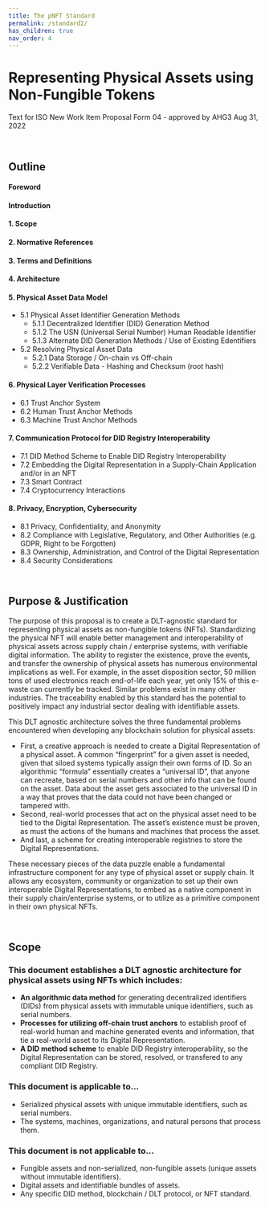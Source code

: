 ```yaml
---
title: The pNFT Standard
permalink: /standard2/
has_children: true 
nav_order: 4
---
```



# Representing Physical Assets using Non-Fungible Tokens
Text for ISO New Work Item Proposal Form 04 - approved by AHG3 Aug 31, 2022
 
<br>

## Outline

#### Foreword

#### Introduction

#### 1. Scope

#### 2. Normative References

#### 3. Terms and Definitions

#### 4. Architecture

#### 5. Physical Asset Data Model
* 5.1	Physical Asset Identifier Generation Methods 
     * 5.1.1 	Decentralized Identifier (DID) Generation Method
     * 5.1.2    The USN (Universal Serial Number) Human Readable Identifier
     * 5.1.3 	Alternate DID Generation Methods / Use of Existing Edentifiers
* 5.2  Resolving Physical Asset Data 
     * 5.2.1 	Data Storage / On-chain vs Off-chain
     * 5.2.2 	Verifiable Data - Hashing and Checksum (root hash)

#### 6. Physical Layer Verification Processes
* 6.1 Trust Anchor System 
* 6.2 Human Trust Anchor Methods
* 6.3 Machine Trust Anchor Methods

#### 7. Communication Protocol for DID Registry Interoperability
* 7.1 DID Method Scheme to Enable DID Registry Interoperability
* 7.2 Embedding the Digital Representation in a Supply-Chain Application and/or in an NFT 
* 7.3 Smart Contract
* 7.4 Cryptocurrency Interactions

#### 8.  Privacy, Encryption, Cybersecurity
* 8.1 Privacy, Confidentiality, and Anonymity
* 8.2 Compliance with Legislative, Regulatory, and Other Authorities (e.g. GDPR, Right to be Forgotten)
* 8.3 Ownership, Administration, and Control of the Digital Representation
* 8.4 Security Considerations 


<br>

## Purpose & Justification


The purpose of this proposal is to create a DLT-agnostic standard for representing physical assets as non-fungible tokens (NFTs).  Standardizing the physical NFT will enable better management and interoperability of physical assets across supply chain / enterprise systems, with verifiable digital information.  The ability to register the existence, prove the events, and transfer the ownership of physical assets has numerous environmental implications as well.  For example, in the asset disposition sector, 50 million tons of used electronics reach end-of-life each year, yet only 15% of this e-waste can currently be tracked.  Similar problems exist in many other industries.   The traceability enabled by this standard has the potential to positively impact any industrial sector dealing with identifiable assets.

This DLT agnostic architecture solves the three fundamental problems encountered when developing any  blockchain solution for physical assets:

* First, a creative approach is needed to create a Digital Representation of a physical asset.  A common “fingerprint” for a given asset is needed, given that siloed systems typically assign their own forms of ID.   So an algorithmic “formula” essentially creates a “universal ID”, that anyone can recreate, based on serial numbers and other info that can be found on the asset.  Data about the asset gets associated to the universal ID in a way that proves that the data could not have been changed or tampered with.
* Second, real-world processes that act on the physical asset need to be tied to the Digital Representation.   The asset’s existence must be proven, as must the actions of the humans and machines that process the asset.
* And last, a scheme for creating interoperable registries to store the Digital Representations.

These necessary pieces of the data puzzle enable a fundamental infrastructure component for any type of physical asset or supply chain.  It allows any ecosystem, community or organization to set up their own interoperable Digital Representations, to embed as a native component in their supply chain/enterprise systems, or to utilize as a primitive component in their own physical NFTs.

<br>

## Scope

### This document establishes a DLT agnostic architecture for physical assets using NFTs which includes:

* **An algorithmic data method**  for generating decentralized identifiers (DIDs) from physical assets with immutable unique identifiers, such as serial numbers.
* **Processes for utilizing off-chain trust anchors** to establish proof of real-world human and machine generated events and information, that tie a real-world asset to its Digital Representation.
* **A DID method scheme** to enable DID Registry interoperability, so the Digital Representation can be stored, resolved, or transfered to any compliant DID Registry.

### This document is applicable to…

* Serialized physical assets with unique immutable identifiers, such as serial numbers.
* The systems, machines, organizations, and natural persons that process them.

### This document is not applicable to...
* Fungible assets and non-serialized, non-fungible assets (unique assets without immutable identifiers).
* Digital assets and identifiable bundles of assets. 
* Any specific DID method, blockchain / DLT protocol, or NFT standard.


